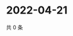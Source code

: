# 2022-04-21

共 0 条

<!-- BEGIN WEIBO -->
<!-- 最后更新时间 Thu Apr 21 2022 16:22:42 GMT+0800 (China Standard Time) -->

<!-- END WEIBO -->
